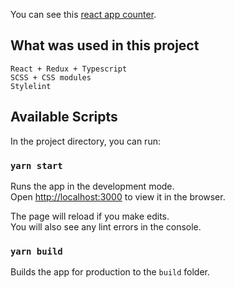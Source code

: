 You can see this [react app counter](https://svforg.github.io/react_exam/).


## What was used in this project
    React + Redux + Typescript
    SCSS + CSS modules
    Stylelint

## Available Scripts

In the project directory, you can run:

### `yarn start`

Runs the app in the development mode.<br />
Open [http://localhost:3000](http://localhost:3000) to view it in the browser.

The page will reload if you make edits.<br />
You will also see any lint errors in the console.

### `yarn build`

Builds the app for production to the `build` folder.<br />